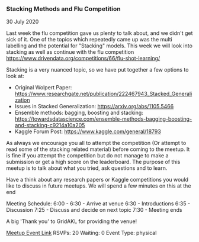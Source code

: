 ### Stacking Methods and Flu Competition
30 July 2020

Last week the flu competition gave us plenty to talk about, and we didn't get sick of it. One of the topics which repeatedly came up was the multi labelling and the potential for "Stacking" models. This week we will look into stacking as well as continue with the flu competition https://www.drivendata.org/competitions/66/flu-shot-learning/

Stacking is a very nuanced topic, so we have put together a few options to look at:
- Original Wolpert Paper: https://www.researchgate.net/publication/222467943_Stacked_Generalization
- Issues in Stacked Generalization: https://arxiv.org/abs/1105.5466
- Ensemble methods: bagging, boosting and stacking: https://towardsdatascience.com/ensemble-methods-bagging-boosting-and-stacking-c9214a10a205
- Kaggle Forum Post: https://www.kaggle.com/general/18793

As always we encourage you all to attempt the competition (Or attempt to read some of the stacking related material) before coming to the meetup. It is fine if you attempt the competition but do not manage to make a submission or get a high score on the leaderboard. The purpose of this meetup is to talk about what you tried, ask questions and to learn.

Have a think about any research papers or Kaggle competitions you would like to discuss in future meetups. We will spend a few minutes on this at the end

Meeting Schedule:
6:00 - 6:30 - Arrive at venue
6:30 - Introductions
6:35 - Discussion
7:25 - Discuss and decide on next topic
7:30 - Meeting ends

A big 'Thank you' to GridAKL for providing the venue!

[Meetup Event Link](https://www.meetup.com/Data-Science-Discussion-Auckland/events/271550920)
RSVPs: 20
Waiting: 0
Event Type: physical
